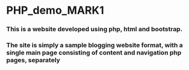 # PHP_demo_MARK1

### This is a website developed using php, html and bootstrap.
### The site is simply a sample blogging website format, with a single main page consisting of content and navigation php pages, separately 
